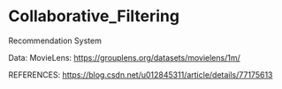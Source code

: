 # Collaborative_Filtering
Recommendation System

Data:
MovieLens:
https://grouplens.org/datasets/movielens/1m/  


REFERENCES:
https://blog.csdn.net/u012845311/article/details/77175613
